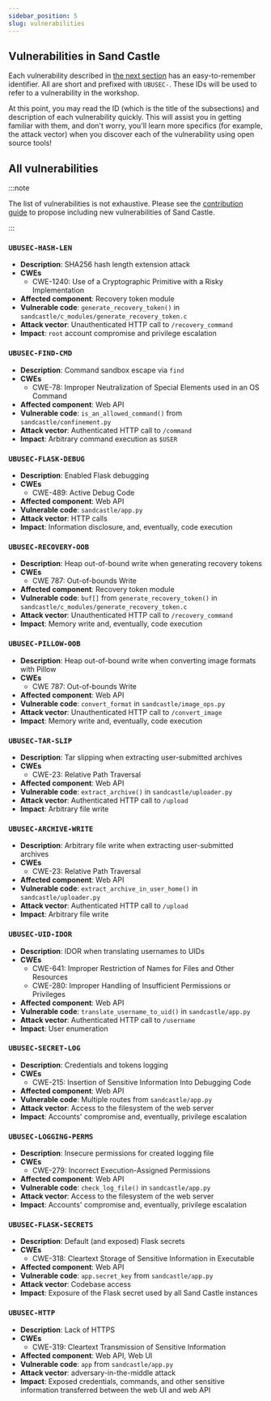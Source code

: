 ```yaml
---
sidebar_position: 5
slug: vulnerabilities
---
```


## Vulnerabilities in Sand Castle

Each vulnerability described in [the next section](#all-vulnerabilities) has an easy-to-remember identifier. All are short and prefixed with `UBUSEC-`. These IDs will be used to refer to a vulnerability in the workshop.

At this point, you may read the ID (which is the title of the subsections) and description of each vulnerability quickly. This will assist you in getting familiar with them, and don't worry, you'll learn more specifics (for example, the attack vector) when you discover each of the vulnerability using open source tools!

## All vulnerabilities

:::note

The list of vulnerabilities is not exhaustive. Please see the [contribution guide](https://github.com/iosifache/oss_fortress/blob/main/CONTRIBUTING.md) to propose including new vulnerabilities of Sand Castle.

:::

### `UBUSEC-HASH-LEN`

- **Description**: SHA256 hash length extension attack
- **CWEs**
  - CWE-1240: Use of a Cryptographic Primitive with a Risky Implementation
- **Affected component**: Recovery token module
- **Vulnerable code**: `generate_recovery_token()` in `sandcastle/c_modules/generate_recovery_token.c`
- **Attack vector**: Unauthenticated HTTP call to `/recovery_command`
- **Impact**: `root` account compromise and privilege escalation

### `UBUSEC-FIND-CMD`

- **Description**: Command sandbox escape via `find`
- **CWEs**
  - CWE-78: Improper Neutralization of Special Elements used in an OS Command
- **Affected component**: Web API
- **Vulnerable code**: `is_an_allowed_command()` from `sandcastle/confinement.py`
- **Attack vector**: Authenticated HTTP call to `/command`
- **Impact**: Arbitrary command execution as `$USER`

### `UBUSEC-FLASK-DEBUG`

- **Description**: Enabled Flask debugging
- **CWEs**
  - CWE-489: Active Debug Code
- **Affected component**: Web API
- **Vulnerable code**: `sandcastle/app.py`
- **Attack vector**: HTTP calls
- **Impact**: Information disclosure, and, eventually, code execution

### `UBUSEC-RECOVERY-OOB`

- **Description**: Heap out-of-bound write when generating recovery tokens
- **CWEs**
  - CWE 787: Out-of-bounds Write
- **Affected component**: Recovery token module
- **Vulnerable code**: `buf[]` from `generate_recovery_token()` in `sandcastle/c_modules/generate_recovery_token.c`
- **Attack vector**: Unauthenticated HTTP call to `/recovery_command`
- **Impact**: Memory write and, eventually, code execution

### `UBUSEC-PILLOW-OOB`

- **Description**: Heap out-of-bound write when converting image formats with Pillow
- **CWEs**
  - CWE 787: Out-of-bounds Write
- **Affected component**: Web API
- **Vulnerable code**: `convert_format` in `sandcastle/image_ops.py`
- **Attack vector**: Unauthenticated HTTP call to `/convert_image`
- **Impact**: Memory write and, eventually, code execution

### `UBUSEC-TAR-SLIP`

- **Description**: Tar slipping when extracting user-submitted archives
- **CWEs**
  - CWE-23: Relative Path Traversal
- **Affected component**: Web API
- **Vulnerable code**: `extract_archive()` in `sandcastle/uploader.py`
- **Attack vector**: Authenticated HTTP call to `/upload`
- **Impact**: Arbitrary file write

### `UBUSEC-ARCHIVE-WRITE`

- **Description**: Arbitrary file write when extracting user-submitted archives
- **CWEs**
  - CWE-23: Relative Path Traversal
- **Affected component**: Web API
- **Vulnerable code**: `extract_archive_in_user_home()` in `sandcastle/uploader.py`
- **Attack vector**: Authenticated HTTP call to `/upload`
- **Impact**: Arbitrary file write

### `UBUSEC-UID-IDOR`

- **Description**: IDOR when translating usernames to UIDs
- **CWEs**
  - CWE-641: Improper Restriction of Names for Files and Other Resources
  - CWE-280: Improper Handling of Insufficient Permissions or Privileges 
- **Affected component**: Web API
- **Vulnerable code**: `translate_username_to_uid()` in `sandcastle/app.py`
- **Attack vector**: Authenticated HTTP call to `/username`
- **Impact**: User enumeration

### `UBUSEC-SECRET-LOG`

- **Description**: Credentials and tokens logging
- **CWEs**
  - CWE-215: Insertion of Sensitive Information Into Debugging Code
- **Affected component**: Web API
- **Vulnerable code**: Multiple routes from `sandcastle/app.py`
- **Attack vector**: Access to the filesystem of the web server
- **Impact**: Accounts' compromise and, eventually, privilege escalation

### `UBUSEC-LOGGING-PERMS`

- **Description**: Insecure permissions for created logging file
- **CWEs**
  - CWE-279: Incorrect Execution-Assigned Permissions
- **Affected component**: Web API
- **Vulnerable code**: `check_log_file()` in `sandcastle/app.py`
- **Attack vector**: Access to the filesystem of the web server
- **Impact**: Accounts' compromise and, eventually, privilege escalation

### `UBUSEC-FLASK-SECRETS`

- **Description**: Default (and exposed) Flask secrets
- **CWEs**
  - CWE-318: Cleartext Storage of Sensitive Information in Executable
- **Affected component**: Web API
- **Vulnerable code**: `app.secret_key` from `sandcastle/app.py`
- **Attack vector**: Codebase access
- **Impact**: Exposure of the Flask secret used by all Sand Castle instances

### `UBUSEC-HTTP`

- **Description**: Lack of HTTPS
- **CWEs**
  - CWE-319: Cleartext Transmission of Sensitive Information
- **Affected component**: Web API, Web UI
- **Vulnerable code**: `app` from `sandcastle/app.py`
- **Attack vector**: adversary-in-the-middle attack 
- **Impact**: Exposed credentials, commands, and other sensitive information transferred between the web UI and web API
